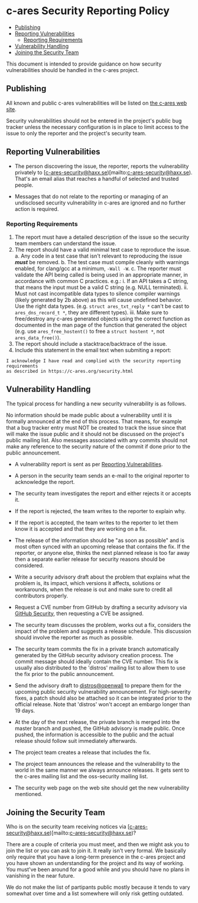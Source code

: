 # c-ares Security Reporting Policy

- [Publishing](#publishing)
- [Reporting Vulnerabilities](#reporting-vulnerabilities)
  - [Reporting Requirements](#reporting-requirements)
- [Vulnerability Handling](#vulnerability-handling)
- [Joining the Security Team](#joining-the-security-team)

This document is intended to provide guidance on how security vulnerabilities
should be handled in the c-ares project.

## Publishing

All known and public c-ares vulnerabilities will be listed on [the c-ares web
site](https://c-ares.org/vulns.html).

Security vulnerabilities should not be entered in the project's public bug
tracker unless the necessary configuration is in place to limit access to the
issue to only the reporter and the project's security team.

## Reporting Vulnerabilities

- The person discovering the issue, the reporter, reports the vulnerability
  privately to [c-ares-security@haxx.se)[mailto:c-ares-security@haxx.se). That's
  an email alias that reaches a handful of selected and trusted people.

- Messages that do not relate to the reporting or managing of an undisclosed
  security vulnerability in c-ares are ignored and no further action is
  required.

### Reporting Requirements

1. The report must have a detailed description of the issue so the security
   team members can understand the issue.
2. The report should have a valid minimal test case to reproduce the issue.
  a. Any code in a test case that isn't relevant to reproducing the issue
     ***must*** be removed.
  b. The test case must compile cleanly with warnings enabled, for clang/gcc
     at a minimum, `-Wall -W`.
  c. The reporter must validate the API being called is being used in an
     appropriate manner, in accordance with common C practices. e.g.:
    i.   If an API takes a C string, that means the input must be a valid C
         string (e.g. NULL terminated).
    ii.  Must not cast incompatible data types to silence compiler warnings
         (likely generated by 2b above) as this will cause undefined behavior.
         Use the right data types. (e.g. `struct ares_txt_reply *` can't be cast
         to `ares_dns_record_t *`, they are different types).
    iii. Make sure to free/destroy any c-ares generated objects using the
         correct function as documented in the man page of the function that
         generated the object (e.g. use `ares_free_hostent()` to free
         a `struct hostent *`, not `ares_data_free()`).
3. The report should include a stacktrace/backtrace of the issue.
4. Include this statement in the email text when submiting a report:
```
I acknowledge I have read and complied with the security reporting requirements
as described in https://c-ares.org/security.html
```

## Vulnerability Handling

The typical process for handling a new security vulnerability is as follows.

No information should be made public about a vulnerability until it is
formally announced at the end of this process. That means, for example that a
bug tracker entry must NOT be created to track the issue since that will make
the issue public and it should not be discussed on the project's public
mailing list. Also messages associated with any commits should not make any
reference to the security nature of the commit if done prior to the public
announcement.

- A vulnerability report is sent as per [Reporting Vulnerabilities](#reporting-vulnerabilities).

- A person in the security team sends an e-mail to the original reporter to
  acknowledge the report.

- The security team investigates the report and either rejects it or accepts
  it.

- If the report is rejected, the team writes to the reporter to explain why.

- If the report is accepted, the team writes to the reporter to let them
  know it is accepted and that they are working on a fix.

- The release of the information should be "as soon as possible" and is most
  often synced with an upcoming release that contains the fix. If the
  reporter, or anyone else, thinks the next planned release is too far away
  then a separate earlier release for security reasons should be considered.

- Write a security advisory draft about the problem that explains what the
  problem is, its impact, which versions it affects, solutions or
  workarounds, when the release is out and make sure to credit all
  contributors properly.

- Request a CVE number from GitHub by drafting a security advisory via
  [GitHub Security](https://github.com/c-ares/c-ares/security), then requesting
  a CVE be assigned.

- The security team discusses the problem, works out a fix, considers the
  impact of the problem and suggests a release schedule. This discussion
  should involve the reporter as much as possible.

- The security team commits the fix in a private branch automatically generated
  by the GitHub security advisory creation process. The commit message
  should ideally contain the CVE number. This fix is usually also distributed
  to the 'distros' mailing list to allow them to use the fix prior to the
  public announcement.

- Send the advisory draft to [distros@openwall](http://oss-security.openwall.org/wiki/mailing-lists/distros)
  to prepare them for the upcoming public security vulnerability announcement.
  For high-severity fixes, a patch should also be attached so it can be
  integrated prior to the official release. Note that 'distros' won't accept an
  embargo longer than 19 days.

- At the day of the next release, the private branch is merged into the master
  branch and pushed, the GitHub advisory is made public.  Once pushed, the
  information is accessible to the public and the actual release should follow
  suit immediately afterwards.

- The project team creates a release that includes the fix.

- The project team announces the release and the vulnerability to the world in
  the same manner we always announce releases. It gets sent to the c-ares
  mailing list and the oss-security mailing list.

- The security web page on the web site should get the new vulnerability
  mentioned.


## Joining the Security Team

Who is on the security team receiving notices via [c-ares-security@haxx.se)[mailto:c-ares-security@haxx.se)?

There are a couple of criteria you must meet, and then we might ask you to join
the list or you can ask to join it. It really isn't very formal. We basically
only require that you have a long-term presence in the c-ares project and you
have shown an understanding for the project and its way of working. You must've
been around for a good while and you should have no plans in vanishing in the
near future.

We do not make the list of partipants public mostly because it tends to vary
somewhat over time and a list somewhere will only risk getting outdated.
